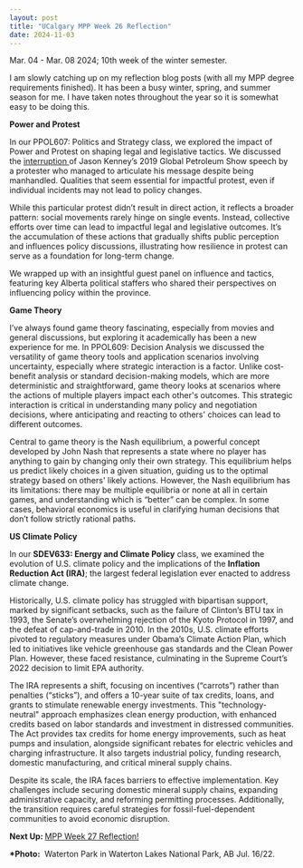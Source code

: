 ```yaml
---
layout: post
title: "UCalgary MPP Week 26 Reflection"
date: 2024-11-03
---
```


<!-- wp:paragraph -->
<p>Mar. 04 - Mar. 08 2024; 10th week of the winter semester.</p>
<!-- /wp:paragraph -->

<!-- wp:paragraph -->
<p>I am slowly catching up on my reflection blog posts (with all my MPP degree requirements finished). It has been a busy winter, spring, and summer season for me. I have taken notes throughout the year so it is somewhat easy to be doing this.</p>
<!-- /wp:paragraph -->

<!-- wp:paragraph -->
<p><strong>Power and Protest</strong></p>
<!-- /wp:paragraph -->

<!-- wp:paragraph -->
<p>In our PPOL607: Politics and Strategy class, we explored the impact of Power and Protest on shaping legal and legislative tactics. We discussed the <a href="https://www.youtube.com/watch?v=h7X3NXPr-fM" target="_blank" rel="noreferrer noopener">interruption </a>of Jason Kenney’s 2019 Global Petroleum Show speech by a protester who managed to articulate his message despite being manhandled. Qualities that seem essential for impactful protest, even if individual incidents may not lead to policy changes.</p>
<!-- /wp:paragraph -->

<!-- wp:paragraph -->
<p>While this particular protest didn’t result in direct action, it reflects a broader pattern: social movements rarely hinge on single events. Instead, collective efforts over time can lead to impactful legal and legislative outcomes. It’s the accumulation of these actions that gradually shifts public perception and influences policy discussions, illustrating how resilience in protest can serve as a foundation for long-term change.</p>
<!-- /wp:paragraph -->

<!-- wp:paragraph -->
<p>We wrapped up with an insightful guest panel on influence and tactics, featuring key Alberta political staffers who shared their perspectives on influencing policy within the province. </p>
<!-- /wp:paragraph -->

<!-- wp:paragraph -->
<p><strong>Game Theory </strong></p>
<!-- /wp:paragraph -->

<!-- wp:paragraph -->
<p>I’ve always found game theory fascinating, especially from movies and general discussions, but exploring it academically has been a new experience for me. In PPOL609: Decision Analysis we discussed the versatility of game theory tools and application scenarios involving uncertainty, especially where strategic interaction is a factor. Unlike cost-benefit analysis or standard decision-making models, which are more deterministic and straightforward, game theory looks at scenarios where the actions of multiple players impact each other's outcomes. This strategic interaction is critical in understanding many policy and negotiation decisions, where anticipating and reacting to others' choices can lead to different outcomes.</p>
<!-- /wp:paragraph -->

<!-- wp:paragraph -->
<p>Central to game theory is the Nash equilibrium, a powerful concept developed by John Nash that represents a state where no player has anything to gain by changing only their own strategy. This equilibrium helps us predict likely choices in a given situation, guiding us to the optimal strategy based on others' likely actions. However, the Nash equilibrium has its limitations: there may be multiple equilibria or none at all in certain games, and understanding which is “better” can be complex. In some cases, behavioral economics is useful in clarifying human decisions that don’t follow strictly rational paths. </p>
<!-- /wp:paragraph -->

<!-- wp:paragraph -->
<p><strong>US Climate Policy</strong></p>
<!-- /wp:paragraph -->

<!-- wp:paragraph -->
<p>In our <strong>SDEV633: Energy and Climate Policy</strong> class, we examined the evolution of U.S. climate policy and the implications of the <strong>Inflation Reduction Act (IRA)</strong>; the largest federal legislation ever enacted to address climate change.</p>
<!-- /wp:paragraph -->

<!-- wp:paragraph -->
<p>Historically, U.S. climate policy has struggled with bipartisan support, marked by significant setbacks, such as the failure of Clinton’s BTU tax in 1993, the Senate’s overwhelming rejection of the Kyoto Protocol in 1997, and the defeat of cap-and-trade in 2010. In the 2010s, U.S. climate efforts pivoted to regulatory measures under Obama’s Climate Action Plan, which led to initiatives like vehicle greenhouse gas standards and the Clean Power Plan. However, these faced resistance, culminating in the Supreme Court’s 2022 decision to limit EPA authority.</p>
<!-- /wp:paragraph -->

<!-- wp:paragraph -->
<p>The IRA represents a shift, focusing on incentives (“carrots”) rather than penalties (“sticks”), and offers a 10-year suite of tax credits, loans, and grants to stimulate renewable energy investments. This "technology-neutral" approach emphasizes clean energy production, with enhanced credits based on labor standards and investment in distressed communities. The Act provides tax credits for home energy improvements, such as heat pumps and insulation, alongside significant rebates for electric vehicles and charging infrastructure. It also targets industrial policy, funding research, domestic manufacturing, and critical mineral supply chains.</p>
<!-- /wp:paragraph -->

<!-- wp:paragraph -->
<p>Despite its scale, the IRA faces barriers to effective implementation. Key challenges include securing domestic mineral supply chains, expanding administrative capacity, and reforming permitting processes. Additionally, the transition requires careful strategies for fossil-fuel-dependent communities to avoid economic disruption.</p>
<!-- /wp:paragraph -->

<!-- wp:paragraph -->
<p><strong>Next Up: </strong><a href="http://ahmedelmeligy.com/2024/11/03/ucalgary-mpp-week-27-reflection/" target="_blank" rel="noreferrer noopener">MPP Week 27 Reflection!</a></p>
<!-- /wp:paragraph -->

<!-- wp:paragraph -->
<p><strong>*Photo:</strong>&nbsp; Waterton Park in Waterton Lakes National Park, AB Jul. 16/22.</p>
<!-- /wp:paragraph -->

<!-- wp:paragraph -->
<p></p>
<!-- /wp:paragraph -->
